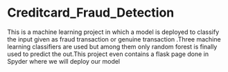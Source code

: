 # Creditcard_Fraud_Detection
This is a machine learning project in which a model is deployed to classify the input given as fraud transaction or genuine transaction .Three machine learning classifiers are used but among them only random forest is finally used to predict the out.This project even  contains a flask page done in Spyder where we will deploy our model 

